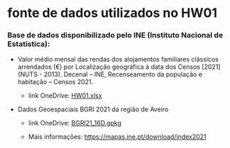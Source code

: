# fonte de dados utilizados no HW01

### Base de dados disponibilizado pelo INE (Instituto Nacional de Estatística):

- Valor médio mensal das rendas dos alojamentos familiares clássicos arrendados (€) por Localização geográfica à data dos Censos \[2021\] (NUTS - 2013). Decenal – INE, Recenseamento da população e habitação – Censos 2021. 

  - link OneDrive: [HW01.xlsx](https://uapt33090-my.sharepoint.com/:x:/g/personal/wpegorin_ua_pt/EczKQpFo0uxBkkdHFQ6E9OsB1StNDONG3MjU8EiWerNCdQ?e=cFLaUo)

- Dados Geoespaciais BGRI 2021 da região de Aveiro 
  - link OneDrive: [BGRI21_16D.gpkg](https://uapt33090-my.sharepoint.com/:u:/g/personal/wpegorin_ua_pt/Edv2kh5qVZ9PlPFCUD5dCLMBsoroQRlvI7gp71ZAYM9rrw?e=V1HkAM)

  - Mais informações: https://mapas.ine.pt/download/index2021
 
